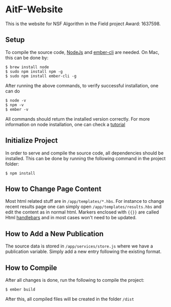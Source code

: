 # AitF-Website
This is the website for NSF Algorithm in the Field project Award: 1637598.

## Setup
To compile the source code, [NodeJs](https://nodejs.org/en/) and [ember-cli](https://www.emberjs.com/) are needed. On Mac, this can be done by:
```
$ brew install node
$ sudo npm install npm -g
$ sudo npm install ember-cli -g

```
After running the above commands, to verify successful installation, one can do
```
$ node -v
$ npm -v
$ ember -v
```
All commands should return the installed version correctly. For more information on node installation, one can check a [tutorial](http://blog.teamtreehouse.com/install-node-js-npm-mac)

## Initialize Project
In order to serve and compile the source code, all dependencies should be installed. This can be done by running the following command in the project folder:
```
$ npm install
```

## How to Change Page Content
Most html related stuff are in `/app/templates/*.hbs`. For instance to change recent results page one can simply open `/app/templates/results.hbs` and edit the content as in normal html. Markers enclosed with `{{}}` are called Html [handlebars](http://handlebarsjs.com/) and in most cases won't need to be updated.

## How to Add a New Publication
The source data is stored in `/app/services/store.js` where we have a publication variable. Simply add a new entry following the existing format.

## How to Compile
After all changes is done, run the following to compile the project:
```
$ ember build
```
After this, all compiled files will be created in the folder `/dist`
